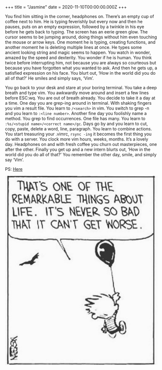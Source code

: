 +++
title =  "Jasmine"
date =  2020-11-10T00:00:00.000Z
+++

You find him sitting in the corner, headphones on. There’s an empty cup of coffee next to him. He is typing feverishly but every now and then he pauses, puts on an empty expression, followed by a twinkle in his eye before he gets back to typing. The screen has an eerie green glow. The cursor seems to be jumping around, doing things without him even touching the mouse or arrow keys. One moment he is typing, creating functions, and another moment he is deleting multiple lines at once. He types some ancient looking string and magic seems to happen. You watch in wonder, amazed by the speed and dexterity. You wonder if he is human. You think twice before interrupting him, not because you are always so courteous but because you have forgotten what you wanted to ask. And then he gets up, a satisfied expression on his face. You blurt out, ‘How in the world did you do all of that?’ He smiles and simply says, ‘Vim’.


You go back to your desk and stare at your boring terminal. You take a deep breath and type vim. You awkwardly move around and insert a few lines before ESC:wq. You are out of breath already. You decide to take it a day at a time. One day you are grep-ing around in terminal. With shaking fingers you vim a result file. You learn to `/<search>` in vim. You switch to grep -n and you learn to `:<line number>`. Another fine day you foolishly name a method. You grep to find occurrences. One file has many. You learn to `:%s/<stupid name>/<correct name>/gc`. Days go by and you learn to cut, copy, paste, delete a word, line, paragraph. You learn to combine actions. You start treasuring your .vimrc, `rsync -ing` it becomes the first thing you do with a server. You clock more vim hours, weeks, months. It’s a lovely day. Headphones on and with fresh coffee you churn out masterpieces, one after the other. Finally you get up and a new intern blurts out, ‘How in the world did you do all of that?’ You remember the other day, smile, and simply say ‘Vim’.

PS: [Here](https://github.com/iggredible/Learn-Vim#part-1-learn-to-use-vim-the-smart-way)

![Balloon life](./balloon.jpg)
